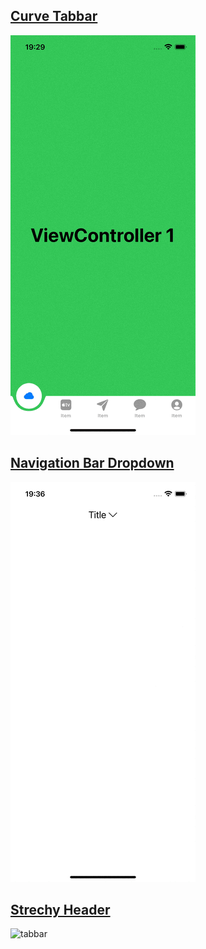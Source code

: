 ## [Curve Tabbar]()
![tabbar](/resources/images/tabbar.gif)

## [Navigation Bar Dropdown]()
![tabbar](/resources/images/nav_dropdown.gif)

## [Strechy Header]()
![tabbar](/resources/images/strechy.gif)

